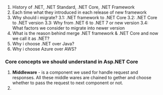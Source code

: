 1. History of .NET, .NET Standard, .NET Core, .NET Framework
2. Each time what they introduced in each release of new framework
3. Why should i migrate?
   3.1: .NET framework to .NET Core
   3.2: .NET Core to .NET version
   3.3: Why from .NET 6 to .NET 7 or new version
   3.4: What factors we consider to migrate into newer version
4. What is the reason behind merge .NET framework & .NET Core and now we call it as .NET?
5. Why i choose .NET over Java?
6. Why i choose Azure over AWS?


### Core concepts we should understand in Asp.NET Core
1. **Middleware** - is a component we used for handle request and responses. All these middle wares are chained to gether and choose whether to pass the request to next component or not.
1. 
